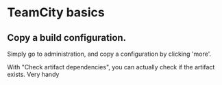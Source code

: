 TeamCity basics
=====================

Copy a build configuration.
--------------------

Simply go to administration, and copy a configuration by clicking 'more'.

With "Check artifact dependencies", you can actually check if the artifact exists. Very handy